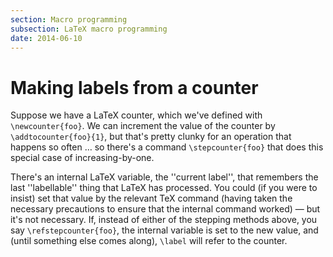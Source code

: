 ```yaml
---
section: Macro programming
subsection: LaTeX macro programming
date: 2014-06-10
---
```


# Making labels from a counter

Suppose we have a LaTeX counter, which we've defined with
`\newcounter{foo}`.  We can increment the value of the counter
by `\addtocounter{foo}{1}`, but that's pretty clunky for an
operation that happens so often &hellip;&nbsp;so there's a command
`\stepcounter{foo}` that does this special case of
increasing-by-one.

There's an internal LaTeX variable, the ''current label'', that
remembers the last ''labellable'' thing that LaTeX has processed.
You could (if you were to insist) set that value by the relevant
TeX command (having taken the necessary precautions to ensure that
the internal command worked)&nbsp;&mdash; but it's not necessary.  If, instead
of either of the stepping methods above, you say
`\refstepcounter{foo}`, the internal variable is set to the
new value, and (until something else comes along), `\label` will
refer to the counter.

